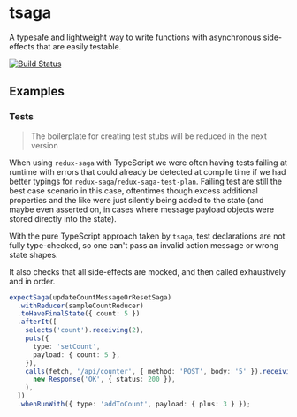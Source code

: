 # tsaga

A typesafe and lightweight way to write functions with asynchronous side-effects that are easily testable.

[![Build Status](https://travis-ci.org/tp/tsaga.svg?branch=master)](https://travis-ci.org/tp/tsaga)

## Examples

### Tests

> The boilerplate for creating test stubs will be reduced in the next version

When using `redux-saga` with TypeScript we were often having tests failing at runtime with errors that could already be detected at compile time if we had better typings for `redux-saga`/`redux-saga-test-plan`. Failing test are still the best case scenario in this case, oftentimes though excess additional properties and the like were just silently being added to the state (and maybe even asserted on, in cases where message payload objects were stored directly into the state).

With the pure TypeScript approach taken by `tsaga`, test declarations are not fully type-checked, so one can't pass an invalid action message or wrong state shapes.

It also checks that all side-effects are mocked, and then called exhaustively and in order.

```ts
expectSaga(updateCountMessageOrResetSaga)
  .withReducer(sampleCountReducer)
  .toHaveFinalState({ count: 5 })
  .afterIt([
    selects('count').receiving(2),
    puts({
      type: 'setCount',
      payload: { count: 5 },
    }),
    calls(fetch, '/api/counter', { method: 'POST', body: '5' }).receiving(
      new Response('OK', { status: 200 }),
    ),
  ])
  .whenRunWith({ type: 'addToCount', payload: { plus: 3 } });
```
